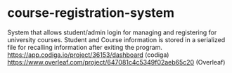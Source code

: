 # course-registration-system
System that allows student/admin login for managing and registering for university courses.
Student and Course information is stored in a serialized file for recalling information after exiting the program.
https://app.codiga.io/project/36153/dashboard   (codiga)
https://www.overleaf.com/project/647081c4c5349f02aeb65c20 (Overleaf)
